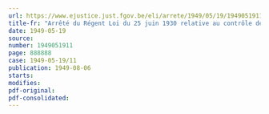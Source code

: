 ```yaml
---
url: https://www.ejustice.just.fgov.be/eli/arrete/1949/05/19/1949051911/justel
title-fr: "Arrêté du Régent Loi du 25 juin 1930 relative au contrôle des entreprises d'assurances sur la vie. - Retrait d'autorisation"
date: 1949-05-19
source:
number: 1949051911
page: 888888
case: 1949-05-19/11
publication: 1949-08-06
starts:
modifies:
pdf-original:
pdf-consolidated:
---
```


